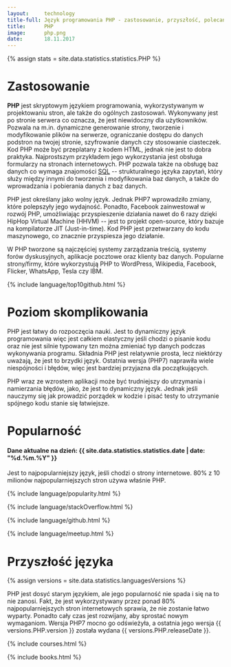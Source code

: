```yaml
---
layout:     technology
title-full: Język programowania PHP - zastosowanie, przyszłość, polecane książki
title:      PHP
image:		php.png
date:       18.11.2017
---
```


{% assign stats = site.data.statistics.statistics.PHP %}

# Zastosowanie

**PHP** jest skryptowym językiem programowania, wykorzystywanym w projektowaniu stron, ale także do ogólnych zastosowań. Wykonywany jest po stronie serwera co oznacza, że jest niewidoczny dla użytkowników. Pozwala na m.in. dynamiczne generowanie strony, tworzenie i modyfikowanie plików na serwerze, ograniczanie dostępu do danych podstron na twojej stronie, szyfrowanie danych czy stosowanie ciasteczek. Kod PHP może być przeplatany z kodem HTML, jednak nie jest to dobra praktyka. Najprostszym przykładem jego wykorzystania jest obsługa formularzy na stronach internetowych. PHP pozwala także na obsługę baz danych co wymaga znajomości [SQL](/technologie/sql) -- strukturalnego języka zapytań, który służy między innymi do tworzenia i modyfikowania baz danych, a także do wprowadzania i pobierania danych z baz danych.

PHP jest określany jako wolny język. Jednak PHP7 wprowadziło zmiany, które polepszyły jego wydajność. Ponadto, Facebook zainwestował w rozwój PHP, umożliwiając przyspieszenie działania nawet do 6 razy dzięki HipHop Virtual Machine (HHVM) -- jest to projekt open-source, który bazuje na kompilatorze JIT (Just-in-time). Kod PHP jest przetwarzany do kodu maszynowego, co znacznie przyspiesza jego działanie.

W PHP tworzone są najczęściej systemy zarządzania treścią, systemy forów dyskusyjnych, aplikacje pocztowe oraz klienty baz danych.
Popularne strony/firmy, które wykorzystują PHP to WordPress, Wikipedia, Facebook, Flicker, WhatsApp, Tesla czy IBM.

{% include language/top10github.html %}

# Poziom skomplikowania

PHP jest łatwy do rozpoczęcia nauki. Jest to dynamiczny język programowania więc jest całkiem elastyczny jeśli chodzi o pisanie kodu oraz nie jest silnie typowany tzn można zmieniać typ danych podczas wykonywania programu. Składnia PHP jest relatywnie prosta, lecz niektórzy uważają, że jest to brzydki język. Ostatnia wersja (PHP7) naprawiła wiele niespójności i błędów, więc jest bardziej przyjazna dla początkujących.

PHP wraz ze wzrostem aplikacji może być trudniejszy do utrzymania i namierzania błędów, jako, że jest to dynamiczny język. Jednak jeśli nauczymy się jak prowadzić porządek w kodzie i pisać testy to utrzymanie spójnego kodu stanie się łatwiejsze.

# Popularność

<h4>Dane aktualne na dzień: {{ site.data.statistics.statistics.date | date: "%d.%m.%Y"  }}</h4>

Jest to najpopularniejszy język, jeśli chodzi o strony internetowe. 80% z 10 milionów najpopularniejszych stron używa właśnie PHP.

{% include language/popularity.html %}

{% include language/stackOverflow.html %}

{% include language/github.html %}

{% include language/meetup.html %}

# Przyszłość języka

{% assign versions = site.data.statistics.languagesVersions %}

PHP jest dosyć starym językiem, ale jego popularność nie spada i się na to nie zanosi. Fakt, że jest wykorzystywany przez ponad 80% najpopularniejszych stron internetowych sprawia, że nie zostanie łatwo wyparty. Ponadto cały czas jest rozwijany, aby sprostać nowym wymaganiom. Wersja PHP7 mocno go odświeżyła, a ostatnia jego wersja {{ versions.PHP.version }} została  wydana {{ versions.PHP.releaseDate }}.

{% include courses.html %}

{% include books.html %}
